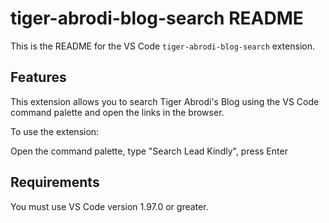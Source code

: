 # tiger-abrodi-blog-search README

This is the README for the VS Code `tiger-abrodi-blog-search` extension.

## Features

This extension allows you to search Tiger Abrodi's Blog using the VS Code command palette and open the links in the browser.

To use the extension:

Open the command palette, type "Search Lead Kindly", press Enter

## Requirements

You must use VS Code version 1.97.0 or greater.